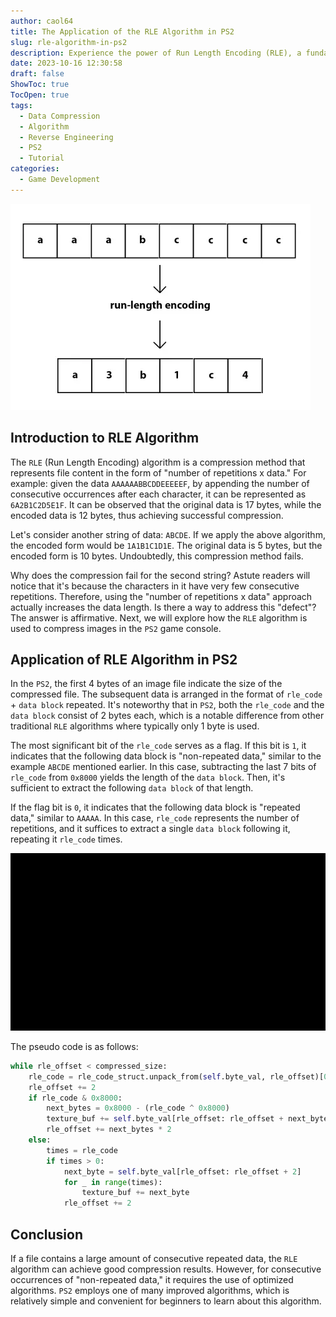 ```yaml
---
author: caol64
title: The Application of the RLE Algorithm in PS2
slug: rle-algorithm-in-ps2
description: Experience the power of Run Length Encoding (RLE), a fundamental data compression algorithm. Witness its astounding application in PS2 for efficient image compression and unveil the intricacies behind its implementation.
date: 2023-10-16 12:30:58
draft: false
ShowToc: true
TocOpen: true
tags:
  - Data Compression
  - Algorithm
  - Reverse Engineering
  - PS2
  - Tutorial
categories:
  - Game Development
---
```

![](imgs/posts/2023-10-16-rle-algorithm-in-ps2/run_length_f9030faa12.webp)

## Introduction to RLE Algorithm

The `RLE` (Run Length Encoding) algorithm is a compression method that represents file content in the form of "number of repetitions x data." For example: given the data `AAAAAABBCDDEEEEEF`, by appending the number of consecutive occurrences after each character, it can be represented as `6A2B1C2D5E1F`. It can be observed that the original data is 17 bytes, while the encoded data is 12 bytes, thus achieving successful compression.

Let's consider another string of data: `ABCDE`. If we apply the above algorithm, the encoded form would be `1A1B1C1D1E`. The original data is 5 bytes, but the encoded form is 10 bytes. Undoubtedly, this compression method fails.

Why does the compression fail for the second string? Astute readers will notice that it's because the characters in it have very few consecutive repetitions. Therefore, using the "number of repetitions x data" approach actually increases the data length. Is there a way to address this "defect"? The answer is affirmative. Next, we will explore how the `RLE` algorithm is used to compress images in the `PS2` game console.

## Application of RLE Algorithm in PS2

In the `PS2`, the first 4 bytes of an image file indicate the size of the compressed file. The subsequent data is arranged in the format of `rle_code` + `data block` repeated. It's noteworthy that in `PS2`, both the `rle_code` and the `data block` consist of 2 bytes each, which is a notable difference from other traditional `RLE` algorithms where typically only 1 byte is used.

The most significant bit of the `rle_code` serves as a flag. If this bit is `1`, it indicates that the following data block is "non-repeated data," similar to the example `ABCDE` mentioned earlier. In this case, subtracting the last 7 bits of `rle_code` from `0x8000` yields the length of the `data block`. Then, it's sufficient to extract the following `data block` of that length.

If the flag bit is `0`, it indicates that the following data block is "repeated data," similar to `AAAAA`. In this case, `rle_code` represents the number of repetitions, and it suffices to extract a single `data block` following it, repeating it `rle_code` times.

![](imgs/posts/2023-10-16-rle-algorithm-in-ps2/2.gif)

The pseudo code is as follows:

```python
while rle_offset < compressed_size:
    rle_code = rle_code_struct.unpack_from(self.byte_val, rle_offset)[0]
    rle_offset += 2
    if rle_code & 0x8000:
        next_bytes = 0x8000 - (rle_code ^ 0x8000)
        texture_buf += self.byte_val[rle_offset: rle_offset + next_bytes * 2]
        rle_offset += next_bytes * 2
    else:
        times = rle_code
        if times > 0:
            next_byte = self.byte_val[rle_offset: rle_offset + 2]
            for _ in range(times):
                texture_buf += next_byte
            rle_offset += 2
```

## Conclusion

If a file contains a large amount of consecutive repeated data, the `RLE` algorithm can achieve good compression results. However, for consecutive occurrences of "non-repeated data," it requires the use of optimized algorithms. `PS2` employs one of many improved algorithms, which is relatively simple and convenient for beginners to learn about this algorithm.